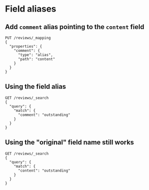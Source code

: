 # Field aliases

## Add `comment` alias pointing to the `content` field
```
PUT /reviews/_mapping
{
  "properties": {
    "comment": {
      "type": "alias",
      "path": "content"
    }
  }
}
```

## Using the field alias
```
GET /reviews/_search
{
  "query": {
    "match": {
      "comment": "outstanding"
    }
  }
}
```

## Using the "original" field name still works
```
GET /reviews/_search
{
  "query": {
    "match": {
      "content": "outstanding"
    }
  }
}
```